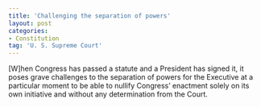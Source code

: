 ```yaml
---
title: 'Challenging the separation of powers'
layout: post
categories:
- Constitution
tag: 'U. S. Supreme Court'
---
```


\[W\]hen Congress has passed a statute and a President has signed it, it poses grave challenges to the separation of powers for the Executive at a particular moment to be able to nullify Congress’ enactment solely on its own initiative and without any determination from the Court.